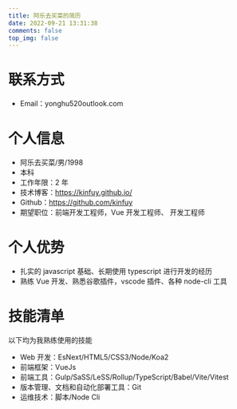 ```yaml
---
title: 阿乐去买菜的简历
date: 2022-09-21 13:31:38
comments: false
top_img: false
---
```


# 联系方式

- Email：yonghu520outlook.com

# 个人信息

- 阿乐去买菜/男/1998
- 本科
- 工作年限：2 年
- 技术博客：https://kinfuy.github.io/
- Github：https://github.com/kinfuy
- 期望职位：前端开发工程师，Vue 开发工程师、 开发工程师

# 个人优势

- 扎实的 javascript 基础、长期使用 typescript 进行开发的经历
- 熟练 Vue 开发、熟悉谷歌插件，vscode 插件、各种 node-cli 工具

# 技能清单

以下均为我熟练使用的技能

- Web 开发：EsNext/HTML5/CSS3/Node/Koa2
- 前端框架：VueJs
- 前端工具：Gulp/SaSS/LeSS/Rollup/TypeScript/Babel/Vite/Vitest
- 版本管理、文档和自动化部署工具：Git
- 运维技术：脚本/Node Cli

